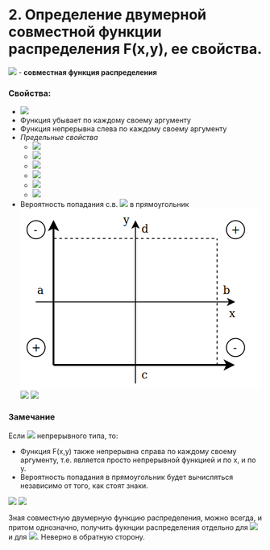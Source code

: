 # 2. Определение двумерной совместной функции распределения F(x,y), ее свойства.

![](https://latex.codecogs.com/svg.latex?F(x,y)_{-\infty<x,y<&plus;\infty}=P(\{\xi_{1}<x&space;\}\cap&space;\{\xi_{2}<y&space;\})=P(\xi_{1}<x,\xi_{2}<y)) - **совместная функция распределения**

### **Свойства**:
- ![](https://latex.codecogs.com/svg.latex?0\leqslant&space;F(x,y)\leqslant1,&space;\forall&space;x,&space;\forall&space;y)
- Функция убывает по каждому своему аргументу
- Функция непрерывна слева по каждому своему аргументу
- *Предельные свойства*
  - ![](https://latex.codecogs.com/svg.latex?\lim_{x\rightarrow&space;-\infty,&space;y\rightarrow&space;-\infty}F(x,y)=&space;F(-\infty,&space;-\infty)=P(\xi_{1}<-\infty,&space;\xi_{2}<-\infty)=P(\O&space;)=0)
  - ![](https://latex.codecogs.com/svg.latex?\lim_{x\rightarrow&space;-\infty,&space;\forall&space;y-fixed}F(x,y)=&space;F(-\infty,&space;y)=P(\xi_{1}<-\infty,&space;\xi_{2}<y)=P(\O&space;)=0)
  - ![](https://latex.codecogs.com/svg.latex?\lim_{\forall&space;x-fixed,&space;y\rightarrow&space;-\infty}F(x,y)=&space;F(x,-\infty)=P(\xi_{1}<x,&space;\xi_{2}<-\infty)=P(\O&space;)=0)
  - ![](https://latex.codecogs.com/svg.latex?\lim_{x\rightarrow&space;&plus;\infty,&space;\forall&space;y\rightarrow&space;&plus;\infty}F(x,y)=&space;F(&plus;\infty,&space;&plus;\infty)=P(\xi_{1}<&plus;\infty,&space;\xi_{2}<&plus;\infty)=P(\Omega&space;)=1)
  - ![](https://latex.codecogs.com/svg.latex?\lim_{x\rightarrow&space;&plus;\infty,&space;\forall&space;y-fixed}F(x,y)=&space;F(&plus;\infty,&space;y)=P(\xi_{1}<&plus;\infty,&space;\xi_{2}<y)=P(\xi_{2}<y)=F_{\xi_{2}}(y))
  - ![](https://latex.codecogs.com/svg.latex?\lim_{\forall&space;x-fixed,&space;y\rightarrow&space;&plus;\infty}F(x,y)=&space;F(x,&plus;\infty)=P(\xi{1}<x,\xi_{2}<&plus;\infty)=P(\xi_{1}<x)=F_{\xi_{1}}(x))
- Вероятность попадания с.в. ![](https://latex.codecogs.com/svg.latex?(\xi_1,\xi_2)) в прямоугольник
  ![](../../images/two-dimensional_random_variables/ticket2-1.png)
  ![](https://latex.codecogs.com/svg.latex?a&space;\leqslant&space;x<b,&space;c&space;\leqslant&space;y<d)
  ![](https://latex.codecogs.com/svg.latex?P(a&space;\leqslant&space;\xi_1<b,&space;c&space;\leqslant&space;\xi_2<d)=F(b,d)&plus;F(a,c)-F(b,c)-F(a,d))

### Замечание
Если ![](https://latex.codecogs.com/svg.latex?(\xi_1,\xi_2)) непрерывного типа, то:
- Функция F(x,y) также непрерывна справа по каждому своему аргументу, т.е. является просто непрерывной функцией и по x, и по y.
- Вероятность попадания в прямоугольник будет вычисляться независимо от того, как стоят знаки.


![](https://latex.codecogs.com/svg.latex?F_\xi_1(x)=F_{\xi_1\xi_2}(x,&plus;\infty))
![](https://latex.codecogs.com/svg.latex?F_\xi_2(y)=F_{\xi_1\xi_2}(&plus;\infty,y))

Зная совместную двумерную функцию распределения, можно всегда, и притом однозначно, получить фукнции распределения отдельно для ![](https://latex.codecogs.com/svg.latex?\xi_1) и для ![](https://latex.codecogs.com/svg.latex?\xi_2). Неверно в обратную сторону.
